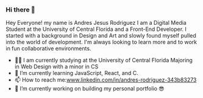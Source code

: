 ### Hi there 👋

<!--
**AndresJesusRodriguez/AndresJesusRodriguez** is a ✨ _special_ ✨ repository because its `README.md` (this file) appears on your GitHub profile.

Here are some ideas to get you started:

- 🔭 I’m currently working on ...
- 🌱 I’m currently learning ...
- 👯 I’m looking to collaborate on ...
- 🤔 I’m looking for help with ...
- 💬 Ask me about ...
- 📫 How to reach me: ...
- 😄 Pronouns: ...
- ⚡ Fun fact: ...
-->
Hey Everyone! my name is Andres Jesus Rodriguez I am a Digital Media Student at the University of Central Florida and a Front-End Developer. I started with a background in Design and Art and slowly found myself pulled into the world of development. I'm always looking to learn more and to work in fun collaborative environments. 

- 👨‍🎓 I am currently studying at the University of Central Florida Majoring in Web Design with a minor in CS
- 🌱 I’m currently learning JavaScript, React, and C.
- 📫 How to reach me:www.linkedin.com/in/andres-rodriguez-343b83273
- 🔭 I’m currently working on building my personal portfolio 😎
